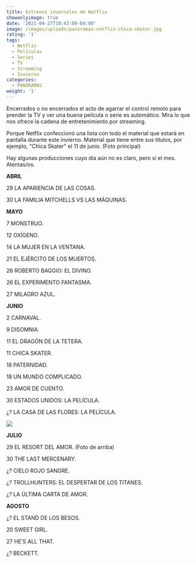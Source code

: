 ```yaml
---
title: Estrenos invernales de Netflix
showonlyimage: true
date: '2021-04-27T10:43:08-04:00'
image: /images/uploads/panoramas-netflix-chica-skater.jpg
rating: '1'
tags:
  - Netflix
  - Películas
  - Series
  - TV
  - Streaming
  - Invierno
categories:
  - PANORAMAS
weight: '1'
---
```

Encerrados o no encerrados el acto de agarrar el control remoto para prender la TV y ver una buena película o serie es automático. Mira lo que nos ofrece la cadena de entretenimiento por streaming.

<!--more-->

Porque Netflix confeccionó una lista con todo el material que estará en pantalla durante este invierno. Material que tiene entre sus títulos, por ejemplo, "Chica Skater" el 11 de junio. (Foto principal)

Hay algunas producciones cuyo día aún no es claro, pero sí el mes. Atentas/os.



**ABRIL**

29 LA APARIENCIA DE LAS COSAS.

30 LA FAMILIA MITCHELLS VS LAS MÁQUINAS.



**MAYO** 

7 MONSTRUO.

12 OXÍGENO.

14 LA MUJER EN LA VENTANA. 

21 EL EJÉRCITO DE LOS MUERTOS.

26 ROBERTO BAGGIO:  EL DIVINO.

26 EL EXPERIMENTO FANTASMA.

27 MILAGRO AZUL. 



**JUNIO**

2 CARNAVAL. 

9 DISOMNIA. 

11 EL DRAGÓN DE LA TETERA.

11 CHICA SKATER. 

18 PATERNIDAD. 

18 UN MUNDO COMPLICADO.

23 AMOR DE CUENTO.

30 ESTADOS UNIDOS:  LA PELÍCULA.

¿? LA CASA DE LAS FLORES: LA PELÍCULA.



![](/images/uploads/panoramas-netflix-el-resort-del-amor.jpg)

**JULIO**

29 EL RESORT DEL AMOR. (Foto de arriba) 

30 THE LAST MERCENARY.

¿? CIELO ROJO SANGRE.

¿? TROLLHUNTERS: EL DESPERTAR DE LOS TITANES.

¿? LA ÚLTIMA CARTA DE AMOR.



**AGOSTO**

¿? EL STAND DE LOS BESOS.

20 SWEET GIRL. 

27 HE’S ALL THAT. 

¿? BECKETT.
